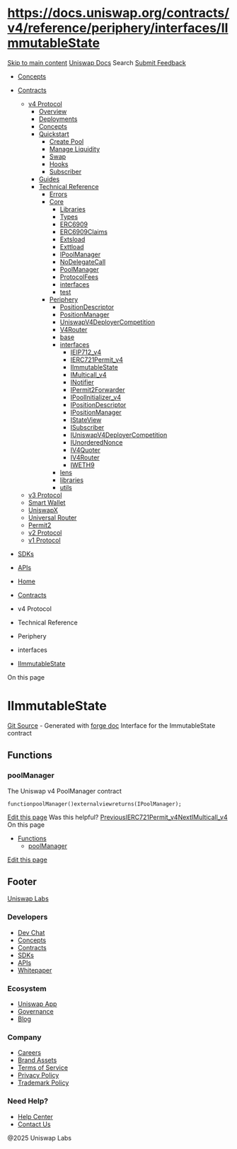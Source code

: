 # https://docs.uniswap.org/contracts/v4/reference/periphery/interfaces/IImmutableState

[Skip to main content](https://docs.uniswap.org/contracts/v4/reference/periphery/interfaces/IImmutableState#__docusaurus_skipToContent_fallback)
[Uniswap Docs](https://docs.uniswap.org/)
Search
[Submit Feedback](https://docs.google.com/forms/d/e/1FAIpQLSdjSkZam8KiatL9XACRVxCHjDJjaPGbls77PCXDKFn4JwykXg/viewform)
  * [Concepts](https://docs.uniswap.org/concepts/overview)
  * [Contracts](https://docs.uniswap.org/contracts/v4/overview)
    * [v4 Protocol](https://docs.uniswap.org/contracts/v4/overview)
      * [Overview](https://docs.uniswap.org/contracts/v4/overview)
      * [Deployments](https://docs.uniswap.org/contracts/v4/deployments)
      * [Concepts](https://docs.uniswap.org/contracts/v4/concepts/v4-vs-v3)
      * [Quickstart](https://docs.uniswap.org/contracts/v4/quickstart/create-pool)
        * [Create Pool](https://docs.uniswap.org/contracts/v4/quickstart/create-pool)
        * [Manage Liquidity](https://docs.uniswap.org/contracts/v4/quickstart/manage-liquidity/setup-liquidity)
        * [Swap](https://docs.uniswap.org/contracts/v4/quickstart/swap)
        * [Hooks](https://docs.uniswap.org/contracts/v4/quickstart/hooks/setup)
        * [Subscriber](https://docs.uniswap.org/contracts/v4/quickstart/subscriber)
      * [Guides](https://docs.uniswap.org/contracts/v4/guides/hooks/your-first-hook)
      * [Technical Reference](https://docs.uniswap.org/contracts/v4/reference/errors/)
        * [Errors](https://docs.uniswap.org/contracts/v4/reference/errors/)
        * [Core](https://docs.uniswap.org/contracts/v4/reference/core/libraries/BitMath)
          * [Libraries](https://docs.uniswap.org/contracts/v4/reference/core/libraries/BitMath)
          * [Types](https://docs.uniswap.org/contracts/v4/reference/core/types/BalanceDelta)
          * [ERC6909](https://docs.uniswap.org/contracts/v4/reference/core/ERC6909)
          * [ERC6909Claims](https://docs.uniswap.org/contracts/v4/reference/core/ERC6909Claims)
          * [Extsload](https://docs.uniswap.org/contracts/v4/reference/core/Extsload)
          * [Exttload](https://docs.uniswap.org/contracts/v4/reference/core/Exttload)
          * [IPoolManager](https://docs.uniswap.org/contracts/v4/reference/core/IPoolManager)
          * [NoDelegateCall](https://docs.uniswap.org/contracts/v4/reference/core/NoDelegateCall)
          * [PoolManager](https://docs.uniswap.org/contracts/v4/reference/core/PoolManager)
          * [ProtocolFees](https://docs.uniswap.org/contracts/v4/reference/core/ProtocolFees)
          * [interfaces](https://docs.uniswap.org/contracts/v4/reference/core/interfaces/IERC20Minimal)
          * [test](https://docs.uniswap.org/contracts/v4/reference/core/test/ActionsRouter)
        * [Periphery](https://docs.uniswap.org/contracts/v4/reference/periphery/PositionDescriptor)
          * [PositionDescriptor](https://docs.uniswap.org/contracts/v4/reference/periphery/PositionDescriptor)
          * [PositionManager](https://docs.uniswap.org/contracts/v4/reference/periphery/PositionManager)
          * [UniswapV4DeployerCompetition](https://docs.uniswap.org/contracts/v4/reference/periphery/UniswapV4DeployerCompetition)
          * [V4Router](https://docs.uniswap.org/contracts/v4/reference/periphery/V4Router)
          * [base](https://docs.uniswap.org/contracts/v4/reference/periphery/base/BaseActionsRouter)
          * [interfaces](https://docs.uniswap.org/contracts/v4/reference/periphery/interfaces/IEIP712_v4)
            * [IEIP712_v4](https://docs.uniswap.org/contracts/v4/reference/periphery/interfaces/IEIP712_v4)
            * [IERC721Permit_v4](https://docs.uniswap.org/contracts/v4/reference/periphery/interfaces/IERC721Permit_v4)
            * [IImmutableState](https://docs.uniswap.org/contracts/v4/reference/periphery/interfaces/IImmutableState)
            * [IMulticall_v4](https://docs.uniswap.org/contracts/v4/reference/periphery/interfaces/IMulticall_v4)
            * [INotifier](https://docs.uniswap.org/contracts/v4/reference/periphery/interfaces/INotifier)
            * [IPermit2Forwarder](https://docs.uniswap.org/contracts/v4/reference/periphery/interfaces/IPermit2Forwarder)
            * [IPoolInitializer_v4](https://docs.uniswap.org/contracts/v4/reference/periphery/interfaces/IPoolInitializer_v4)
            * [IPositionDescriptor](https://docs.uniswap.org/contracts/v4/reference/periphery/interfaces/IPositionDescriptor)
            * [IPositionManager](https://docs.uniswap.org/contracts/v4/reference/periphery/interfaces/IPositionManager)
            * [IStateView](https://docs.uniswap.org/contracts/v4/reference/periphery/interfaces/IStateView)
            * [ISubscriber](https://docs.uniswap.org/contracts/v4/reference/periphery/interfaces/ISubscriber)
            * [IUniswapV4DeployerCompetition](https://docs.uniswap.org/contracts/v4/reference/periphery/interfaces/IUniswapV4DeployerCompetition)
            * [IUnorderedNonce](https://docs.uniswap.org/contracts/v4/reference/periphery/interfaces/IUnorderedNonce)
            * [IV4Quoter](https://docs.uniswap.org/contracts/v4/reference/periphery/interfaces/IV4Quoter)
            * [IV4Router](https://docs.uniswap.org/contracts/v4/reference/periphery/interfaces/IV4Router)
            * [IWETH9](https://docs.uniswap.org/contracts/v4/reference/periphery/interfaces/IWETH9)
          * [lens](https://docs.uniswap.org/contracts/v4/reference/periphery/lens/StateView)
          * [libraries](https://docs.uniswap.org/contracts/v4/reference/periphery/libraries/ActionConstants)
          * [utils](https://docs.uniswap.org/contracts/v4/reference/periphery/utils/BaseHook)
    * [v3 Protocol](https://docs.uniswap.org/contracts/v3/overview)
    * [Smart Wallet](https://docs.uniswap.org/contracts/smart-wallet/overview)
    * [UniswapX](https://docs.uniswap.org/contracts/uniswapx/overview)
    * [Universal Router](https://docs.uniswap.org/contracts/universal-router/overview)
    * [Permit2](https://docs.uniswap.org/contracts/permit2/overview)
    * [v2 Protocol](https://docs.uniswap.org/contracts/v2/overview)
    * [v1 Protocol](https://docs.uniswap.org/contracts/v1/overview)
  * [SDKs](https://docs.uniswap.org/sdk/v4/overview)
  * [APIs](https://docs.uniswap.org/api/subgraph/overview)


  * [Home](https://docs.uniswap.org/)
  * [Contracts](https://docs.uniswap.org/contracts/v4/overview)
  * v4 Protocol
  * Technical Reference
  * Periphery
  * interfaces
  * [IImmutableState](https://docs.uniswap.org/contracts/v4/reference/periphery/interfaces/IImmutableState)


On this page
# IImmutableState
[Git Source](https://github.com/uniswap/v4-periphery/blob/ea2bf2e1ba6863bb809fc2ff791744f308c4a26d/src/interfaces/IImmutableState.sol) - Generated with [forge doc](https://book.getfoundry.sh/reference/forge/forge-doc)
Interface for the ImmutableState contract
## Functions[​](https://docs.uniswap.org/contracts/v4/reference/periphery/interfaces/IImmutableState#functions "Direct link to Functions")
### poolManager[​](https://docs.uniswap.org/contracts/v4/reference/periphery/interfaces/IImmutableState#poolmanager "Direct link to poolManager")
The Uniswap v4 PoolManager contract
```
functionpoolManager()externalviewreturns(IPoolManager);
```

[Edit this page](https://github.com/uniswap/uniswap-docs/tree/main/docs/contracts/v4/reference/periphery/interfaces/IImmutableState.md)
Was this helpful?
[PreviousIERC721Permit_v4](https://docs.uniswap.org/contracts/v4/reference/periphery/interfaces/IERC721Permit_v4)[NextIMulticall_v4](https://docs.uniswap.org/contracts/v4/reference/periphery/interfaces/IMulticall_v4)
On this page
  * [Functions](https://docs.uniswap.org/contracts/v4/reference/periphery/interfaces/IImmutableState#functions)
    * [poolManager](https://docs.uniswap.org/contracts/v4/reference/periphery/interfaces/IImmutableState#poolmanager)


[Edit this page](https://github.com/uniswap/uniswap-docs/tree/main/docs/contracts/v4/reference/periphery/interfaces/IImmutableState.md)
## Footer
[Uniswap Labs](https://docs.uniswap.org/)
### Developers
  * [Dev Chat](https://discord.com/invite/uniswap)
  * [Concepts](https://docs.uniswap.org/concepts/overview)
  * [Contracts](https://docs.uniswap.org/contracts/v4/overview)
  * [SDKs](https://docs.uniswap.org/sdk/v4/overview)
  * [APIs](https://docs.uniswap.org/api/subgraph/overview)
  * [Whitepaper](https://app.uniswap.org/whitepaper-v4.pdf)


### Ecosystem
  * [Uniswap App](https://app.uniswap.org/)
  * [Governance](https://www.uniswapfoundation.org/governance)
  * [Blog](https://blog.uniswap.org/)


### Company
  * [Careers](https://boards.greenhouse.io/uniswaplabs)
  * [Brand Assets](https://github.com/Uniswap/brand-assets/raw/main/Uniswap%20Brand%20Assets.zip)
  * [Terms of Service](https://support.uniswap.org/hc/en-us/articles/30935100859661-Uniswap-Labs-Terms-of-Service)
  * [Privacy Policy](https://support.uniswap.org/hc/en-us/articles/30934457771405-Uniswap-Labs-Privacy-Policy)
  * [Trademark Policy](https://support.uniswap.org/hc/en-us/articles/30934762216973-Uniswap-Labs-Trademark-Guidelines)


### Need Help?
  * [Help Center](https://support.uniswap.org/)
  * [Contact Us](https://support.uniswap.org/hc/en-us/requests/new)


@2025 Uniswap Labs
[](https://github.com/uniswap/uniswap-docs)[](https://twitter.com/Uniswap)[](https://discord.com/invite/uniswap)
